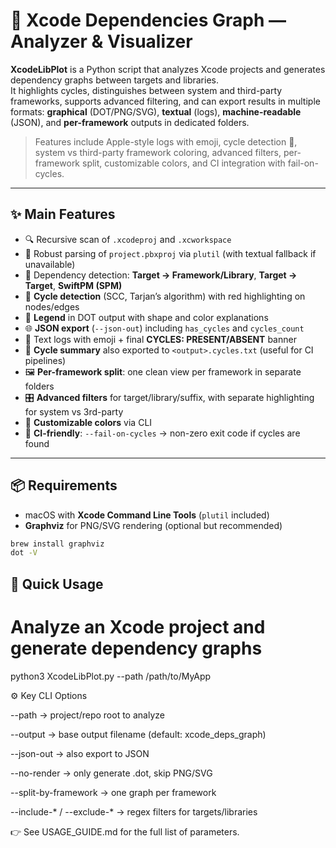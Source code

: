 # 🍏 Xcode Dependencies Graph — Analyzer & Visualizer

**XcodeLibPlot** is a Python script that analyzes Xcode projects and generates dependency graphs between targets and libraries.  
It highlights cycles, distinguishes between system and third-party frameworks, supports advanced filtering, and can export results in multiple formats: **graphical** (DOT/PNG/SVG), **textual** (logs), **machine-readable** (JSON), and **per-framework** outputs in dedicated folders.

> Features include Apple-style logs with emoji, cycle detection 🔴, system vs third-party framework coloring, advanced filters, per-framework split, customizable colors, and CI integration with fail-on-cycles.

---

## ✨ Main Features

- 🔍 Recursive scan of `.xcodeproj` and `.xcworkspace`
- 🧠 Robust parsing of `project.pbxproj` via `plutil` (with textual fallback if unavailable)
- 🧱 Dependency detection: **Target → Framework/Library**, **Target → Target**, **SwiftPM (SPM)**
- 🔁 **Cycle detection** (SCC, Tarjan’s algorithm) with red highlighting on nodes/edges
- 🧭 **Legend** in DOT output with shape and color explanations
- 🌐 **JSON export** (`--json-out`) including `has_cycles` and `cycles_count`
- 📝 Text logs with emoji + final **CYCLES: PRESENT/ABSENT** banner
- 📄 **Cycle summary** also exported to `<output>.cycles.txt` (useful for CI pipelines)
- 🖼️ **Per-framework split**: one clean view per framework in separate folders
- 🎛 **Advanced filters** for target/library/suffix, with separate highlighting for system vs 3rd-party
- 🎨 **Customizable colors** via CLI
- 🚦 **CI-friendly**: `--fail-on-cycles` → non-zero exit code if cycles are found

---

## 📦 Requirements

- macOS with **Xcode Command Line Tools** (`plutil` included)
- **Graphviz** for PNG/SVG rendering (optional but recommended)

```bash
brew install graphviz
dot -V
```

## 🚀 Quick Usage
# Analyze an Xcode project and generate dependency graphs
python3 XcodeLibPlot.py --path /path/to/MyApp

⚙️ Key CLI Options

--path → project/repo root to analyze

--output → base output filename (default: xcode_deps_graph)

--json-out → also export to JSON

--no-render → only generate .dot, skip PNG/SVG

--split-by-framework → one graph per framework

--include-* / --exclude-* → regex filters for targets/libraries

👉 See USAGE_GUIDE.md
 for the full list of parameters.

